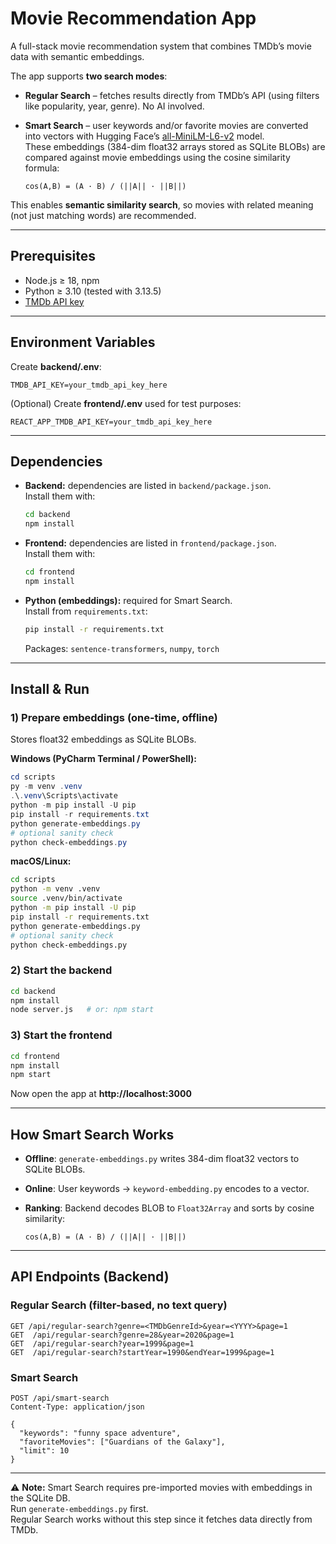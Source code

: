 # Movie Recommendation App

A full-stack movie recommendation system that combines TMDb’s movie data with semantic embeddings.

The app supports **two search modes**:

- **Regular Search** – fetches results directly from TMDb’s API (using filters like popularity, year, genre). No AI involved.  
- **Smart Search** – user keywords and/or favorite movies are converted into vectors with Hugging Face’s [all-MiniLM-L6-v2](https://huggingface.co/sentence-transformers/all-MiniLM-L6-v2) model.  
  These embeddings (384-dim float32 arrays stored as SQLite BLOBs) are compared against movie embeddings using the cosine similarity formula:

  ```text
  cos(A,B) = (A · B) / (||A|| · ||B||)
  ```

This enables **semantic similarity search**, so movies with related meaning (not just matching words) are recommended.

---

## Prerequisites

- Node.js ≥ 18, npm  
- Python ≥ 3.10 (tested with 3.13.5)  
- [TMDb API key](https://developer.themoviedb.org/docs/getting-started)

---

## Environment Variables

Create **backend/.env**:

```env
TMDB_API_KEY=your_tmdb_api_key_here
```

(Optional) Create **frontend/.env** used for test purposes:

```env
REACT_APP_TMDB_API_KEY=your_tmdb_api_key_here
```

---

## Dependencies

- **Backend:** dependencies are listed in `backend/package.json`.  
  Install them with:
  ```bash
  cd backend
  npm install
  ```

- **Frontend:** dependencies are listed in `frontend/package.json`.  
  Install them with:
  ```bash
  cd frontend
  npm install
  ```

- **Python (embeddings):** required for Smart Search.  
  Install from `requirements.txt`:
  ```bash
  pip install -r requirements.txt
  ```
  Packages: `sentence-transformers`, `numpy`, `torch`

---

## Install & Run

### 1) Prepare embeddings (one-time, offline)

Stores float32 embeddings as SQLite BLOBs.

**Windows (PyCharm Terminal / PowerShell):**

```powershell
cd scripts
py -m venv .venv
.\.venv\Scripts\activate
python -m pip install -U pip
pip install -r requirements.txt
python generate-embeddings.py
# optional sanity check
python check-embeddings.py
```

**macOS/Linux:**

```bash
cd scripts
python -m venv .venv
source .venv/bin/activate
python -m pip install -U pip
pip install -r requirements.txt
python generate-embeddings.py
# optional sanity check
python check-embeddings.py
```

### 2) Start the backend

```bash
cd backend
npm install
node server.js   # or: npm start
```

### 3) Start the frontend

```bash
cd frontend
npm install
npm start
```

Now open the app at **http://localhost:3000**

---

## How Smart Search Works

- **Offline**: `generate-embeddings.py` writes 384-dim float32 vectors to SQLite BLOBs.  
- **Online**: User keywords → `keyword-embedding.py` encodes to a vector.  
- **Ranking**: Backend decodes BLOB to `Float32Array` and sorts by cosine similarity:

  ```text
  cos(A,B) = (A · B) / (||A|| · ||B||)
  ```

---

## API Endpoints (Backend)

### Regular Search (filter-based, no text query)

```http
GET /api/regular-search?genre=<TMDbGenreId>&year=<YYYY>&page=1
GET  /api/regular-search?genre=28&year=2020&page=1
GET  /api/regular-search?year=1999&page=1
GET  /api/regular-search?startYear=1990&endYear=1999&page=1
```

### Smart Search

```http
POST /api/smart-search
Content-Type: application/json

{
  "keywords": "funny space adventure",
  "favoriteMovies": ["Guardians of the Galaxy"],
  "limit": 10
}
```

---

⚠️ **Note:** Smart Search requires pre-imported movies with embeddings in the SQLite DB.  
Run `generate-embeddings.py` first.  
Regular Search works without this step since it fetches data directly from TMDb.
